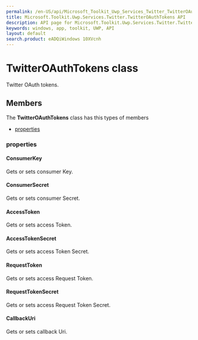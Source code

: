 ```yaml
---
permalink: /en-US/api/Microsoft_Toolkit_Uwp_Services_Twitter_TwitterOAuthTokens.htm
title: Microsoft.Toolkit.Uwp.Services.Twitter.TwitterOAuthTokens API 
description: API page for Microsoft.Toolkit.Uwp.Services.Twitter.TwitterOAuthTokens
keywords: windows, app, toolkit, UWP, API
layout: default
search.product: eADQiWindows 10XVcnh
---
```



# TwitterOAuthTokens class

Twitter OAuth tokens.

## Members

The **TwitterOAuthTokens** class has this types of members

* [properties](#properties)

### properties

#### ConsumerKey

Gets or sets consumer Key.



#### ConsumerSecret

Gets or sets consumer Secret.



#### AccessToken

Gets or sets access Token.



#### AccessTokenSecret

Gets or sets access Token Secret.



#### RequestToken

Gets or sets access Request Token.



#### RequestTokenSecret

Gets or sets access Request Token Secret.



#### CallbackUri

Gets or sets callback Uri.


